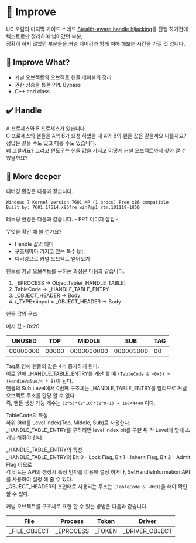 # :speech_balloon: Improve

UC 포럼의 마지막 가이드 스레드 <a href="https://www.unknowncheats.me/forum/anti-cheat-bypass/261176-silentjack-ultimate-handle-hijacking-user-mode-multi-ac-bypass-eac-tested.html">Stealth-aware handle hijacking</a>를 진행 하기전에 텍스트로만 정리하여 넘어갔던 부분,<br>정확히 하지 않았던 부분들을 커널 디버깅과 함께 이해 해보는 시간을 가질 것 입니다.<br>

## :green_book: Improve What?
- 커널 오브젝트와 오브젝트 핸들 테이블의 정리
- 권한 상승을 통한 PPL Bypass
- C++ and class

## :heavy_check_mark: Handle

A 프로세스와 B 프로세스가 있습니다.<br>
C 프로세스의 핸들을 A와 B가 요청 하였을 때 A와 B의 핸들 값은 같을까요 다를까요?<br>
정답은 같을 수도 있고 다를 수도 있습니다.<br>
왜 그럴까요? 그리고 윈도우는 핸들 값을 가지고 어떻게 커널 오브젝트까지 찾아 갈 수 있을까요?<br>

## :pushpin: More deeper

디버깅 환경은 다음과 같습니다.
```
Windows 7 Kernel Version 7601 MP (1 procs) Free x86 compatible
Built by: 7601.17514.x86fre.win7sp1_rtm.101119-1850
```

테스팅 환경은 다음과 같습니다.
\- PPT 이미지 삽입 -

무엇을 확인 해 볼 껀가요?
- Handle 값의 의미
- 구조체마다 가지고 있는 특수 bit
- 디버깅으로 커널 오브젝트 얻어보기

핸들로 커널 오브젝트를 구하는 과정은 다음과 같습니다.
1. _EPROCESS → ObjectTable(_HANDLE_TABLE)
2. TableCode → _HANDLE_TABLE_ENTRY
3. _OBJECT_HEADER → Body
4. (_TYPE*)input = _OBJECT_HEADER → Body

핸들 값의 구조

예시 값 - 0x20<br>

| UNUSED | TOP | MIDDLE | SUB | TAG |
| ------ | --- | ------ | --- | --- |
| 00000000 | 00000 | 0000000000 | 000001000 | 00 |

Tag로 인해 핸들의 값은 4씩 증가하게 된다.<br>
이로 인해 _HANDLE_TABLE_ENTRY를 계산 할 때 `(TableCode & ~0x3) + (HandleValue/4 * 8)`이 된다.<br>
핸들의 Sub Level에서 0번째 구조체는 _HANDLE_TABLE_ENTRY를 알리므로 커널 오브젝트 주소를 할당 할 수 없다.<br>
즉, 핸들 생성 가능 개수는 `(2^5)*(2^10)*(2^9-1) = 16744448` 이다.<br>

TableCode의 특성<br>
하위 3bit를 Level index(Top, Middle, Sub)로 사용한다.<br>
_HANDLE_TABLE_ENTRY를 구하려면 level Index bit를 구한 뒤 각 Level에 맞게 스캐닝 해줘야 한다.

_HANDLE_TABLE_ENTRY의 특성<BR>
  _HANDLE_TABLE_ENTRY의 Bit 0 - Lock Flag, Bit 1 - Inherit Flag, Bit 2 - Admit Flag 이므로<br>
  각 비트는 API의 생성시 특정 인자를 이용해 설정 하거나, SetHandleInformation API를 사용하여 설정 해 줄 수 있다.<br>
  _OBJECT_HEADER의 포인터로 사용되는 주소는 `(TableCode & ~0x3)`을 해야 확인 할 수 있다.<br>


커널 오브젝트를 구조체로 표현 할 수 있는 방법은 다음과 같습니다.

| File| Process | Token | Driver |
| --- | ------- | ----- | ------ |
|   _FILE_OBJECT   | _EPROCESS     | _TOKEN     | _DRIVER_OBJECT|
